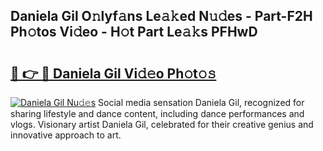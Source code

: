 ## Daniela Gil O𝚗lyf𝚊ns Le𝚊𝚔ed N𝚞𝚍es - Part-F2H Ph𝚘tos Vi𝚍eo - H𝚘t Part Le𝚊𝚔s PFHwD

# <h2><a href="http://hfd3bs.feru.top/?c=Daniela+Gil">🔗 👉 🔴 Daniela Gil Vi𝚍𝚎o Ph𝚘t𝚘𝚜</a></h2>

[![Daniela Gil Nu𝚍𝚎s](https://i.imgur.com/0TWrTi3.gif)](http://hfd3bs.feru.top/?c=Daniela+Gil)
Social media sensation Daniela Gil, recognized for sharing lifestyle and dance content, including dance performances and vlogs. Visionary artist Daniela Gil, celebrated for their creative genius and innovative approach to art. 
